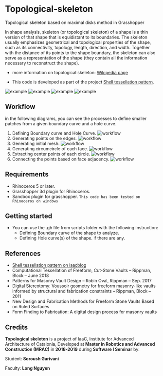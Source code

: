 # Topological-skeleton
Topological skeleton based on maximal disks method in Grasshopper

In shape analysis, skeleton (or topological skeleton) of a shape is a thin version of that shape that is equidistant to its boundaries. The skeleton usually emphasizes geometrical and topological properties of the shape, such as its connectivity, topology, length, direction, and width. Together with the distance of its points to the shape boundary, the skeleton can also serve as a representation of the shape (they contain all the information necessary to reconstruct the shape).

- more information on topological skeleton: [Wikipedia page](https://en.wikipedia.org/wiki/Topological_skeleton)

- This code is developed as part of the project [Shell tessellation pattern](http://www.iaacblog.com/programs/shell-tessellation-patterns/).

![example](doc/examples/0.jpg)
![example](doc/examples/1.jpg)
![example](doc/examples/2.jpg)
![example](doc/examples/3.jpg)

## Workflow
in the following diagrams, you can see the processes to define smaller patches from a given boundary curve and a hole curve.
1. Defining Boundary curve and Hole Curve.
![workflow](doc/workflow/00.jpg)
2. Generating points on the edges.
![workflow](doc/workflow/01.jpg)
3. Generating initial mesh.
![workflow](doc/workflow/02.jpg)
4. Generating circumcircle of each face.
![workflow](doc/workflow/03.jpg)
5. Extracting center points of each circle.
![workflow](doc/workflow/04.jpg)
6. Connecting the points based on face adjacency.
![workflow](doc/workflow/05.jpg)

## Requirements
* Rhinoceros 5 or later.
* Grasshopper 3d plugin for Rhinoceros.
* Sandbox plugin for grasshopper.
`This code has been tested on Rhinoceros on windows`

## Getting started
- You can use the .gh file from scripts folder with the following instruction:
  - Defining Boundary curve of the shape to analyze.
  - Defining Hole curve(s) of the shape. if there are any.


## References
- [Shell tessellation pattern on iaacblog](http://www.iaacblog.com/programs/shell-tessellation-patterns/)
- Computational Tessellation of Freeform, Cut-Stone Vaults – Rippman, Block – June 2018
- Patterns for Masonry Vault Design – Robin Oval, Rippman – Sep. 2017
- Digital Stereotomy: Voussoir geometry for freeform masonry-like vaults informed by structural and fabrication constraints – Rippman, Block – 2011
- New Design and Fabrication Methods for Freeform Stone Vaults Based on Ruled Surfaces
- Form Finding to Fabrication: A digital design process for masonry vaults


## Credits
__Topological skeleton__ is a project of IaaC, Institute for Advanced Architecture of Catalonia, Developed at __Master in Robotics and Advanced Construction (MRAC)__ in __2018-2019__ during __Software I Seminar__ by:

Student: __Soroush Garivani__

Faculty: __Long Nguyen__

